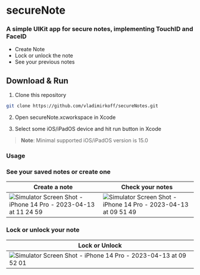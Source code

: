 # secureNote

### A simple UIKit app for secure notes, implementing TouchID and FaceID

- Create Note
- Lock or unlock the note
- See your previous notes 

## Download & Run


1. Clone this repository

```bash
git clone https://github.com/vladimirkoff/secureNotes.git
```






2. Open secureNote.xcworkspace in Xcode

3. Select some iOS/iPadOS device and hit run button in Xcode

> **Note**: Minimal supported iOS/iPadOS version is 15.0

###  Usage

###  See your saved notes or create one

| Create a note  | Check your notes |
| ------------- | ------------- | 
|![Simulator Screen Shot - iPhone 14 Pro - 2023-04-13 at 11 24 59](https://user-images.githubusercontent.com/115025494/231700338-24a573d7-b11f-434e-9d15-755f41105d73.png) |![Simulator Screen Shot - iPhone 14 Pro - 2023-04-13 at 09 51 49](https://user-images.githubusercontent.com/115025494/231700401-00603cdf-8a3a-445c-9ed0-1ec39e934b24.png)| 

###  Lock or unlock your note

| Lock or Unlock | 
| ------------- | 
|![Simulator Screen Shot - iPhone 14 Pro - 2023-04-13 at 09 52 01](https://user-images.githubusercontent.com/115025494/231700580-d54b04f6-c6e7-4423-8e08-cd995282956c.png)| 


